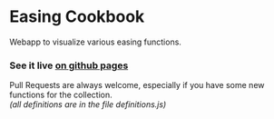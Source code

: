 Easing Cookbook
===============


Webapp to visualize various easing functions.


### See it live [**on github pages**](https://github.com/Mikescher/EasingCookbook)


Pull Requests are always welcome, especially if you have some new functions for the collection.  
*(all definitions are in the file definitions.js)*
